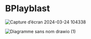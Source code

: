 # BPlayblast
![Capture d’écran 2024-03-24 104338](https://github.com/JacobProvencher/BPlayblast-Pipeline/assets/159086368/86f9bf0b-5b6a-483a-b173-a2377dc2ae37)



![Diagramme sans nom drawio (1)](https://github.com/JacobProvencher/BPlayblast-Pipeline/assets/159086368/3c0a861f-d2ee-4b51-bd05-26cd670c706a)
